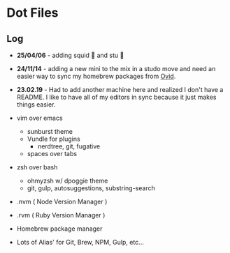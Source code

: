 # Dot Files

## Log 

- **25/04/06** - adding squid 🦑 and stu 🪩
- **24/11/14** - adding a new mini to the mix in a studo move and need an easier way to sync my homebrew packages from [Ovid](https://davidawindham.com/til/docs/computers/ovid).
- **23.02.19** - Had to add another machine here and realized I don't have a README. I like to have all of my editors in sync because it just makes things easier. 

- vim over emacs
  - sunburst theme
  - Vundle for plugins
    - nerdtree, git, fugative
  - spaces over tabs
- zsh over bash
  - ohmyzsh w/ dpoggie theme
  - git, gulp, autosuggestions, substring-search
- .nvm ( Node Version Manager )
- .rvm ( Ruby Version Manager )
- Homebrew package manager
- Lots of Alias' for Git, Brew, NPM, Gulp, etc...